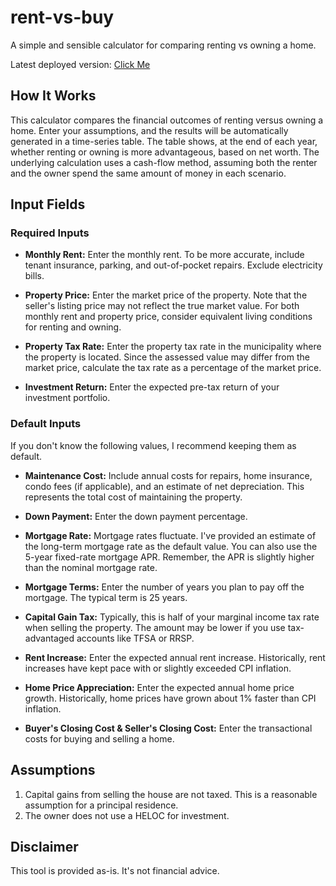 # rent-vs-buy

A simple and sensible calculator for comparing renting vs owning a home.

Latest deployed version: [Click Me](https://low-earth-orbit.github.io/rent-vs-buy/)

## How It Works

This calculator compares the financial outcomes of renting versus owning a home. Enter your assumptions, and the results will be automatically generated in a time-series table. The table shows, at the end of each year, whether renting or owning is more advantageous, based on net worth. The underlying calculation uses a cash-flow method, assuming both the renter and the owner spend the same amount of money in each scenario.

## Input Fields

### Required Inputs

- **Monthly Rent:** Enter the monthly rent. To be more accurate, include tenant insurance, parking, and out-of-pocket repairs. Exclude electricity bills.

- **Property Price:** Enter the market price of the property. Note that the seller's listing price may not reflect the true market value. For both monthly rent and property price, consider equivalent living conditions for renting and owning.

- **Property Tax Rate:** Enter the property tax rate in the municipality where the property is located. Since the assessed value may differ from the market price, calculate the tax rate as a percentage of the market price.

- **Investment Return:** Enter the expected pre-tax return of your investment portfolio.

### Default Inputs

If you don't know the following values, I recommend keeping them as default.

- **Maintenance Cost:** Include annual costs for repairs, home insurance, condo fees (if applicable), and an estimate of net depreciation. This represents the total cost of maintaining the property.

- **Down Payment:** Enter the down payment percentage.

- **Mortgage Rate:** Mortgage rates fluctuate. I've provided an estimate of the long-term mortgage rate as the default value. You can also use the 5-year fixed-rate mortgage APR. Remember, the APR is slightly higher than the nominal mortgage rate.

- **Mortgage Terms:** Enter the number of years you plan to pay off the mortgage. The typical term is 25 years.

- **Capital Gain Tax:** Typically, this is half of your marginal income tax rate when selling the property. The amount may be lower if you use tax-advantaged accounts like TFSA or RRSP.

- **Rent Increase:** Enter the expected annual rent increase. Historically, rent increases have kept pace with or slightly exceeded CPI inflation.

- **Home Price Appreciation:** Enter the expected annual home price growth. Historically, home prices have grown about 1% faster than CPI inflation.

- **Buyer's Closing Cost & Seller's Closing Cost:** Enter the transactional costs for buying and selling a home.

## Assumptions

1.  Capital gains from selling the house are not taxed. This is a reasonable assumption for a principal residence.
2.  The owner does not use a HELOC for investment.

## Disclaimer

This tool is provided as-is. It's not financial advice.

